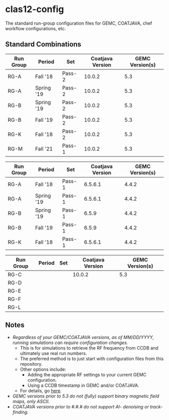 # clas12-config

The standard run-group configuration files for GEMC, COATJAVA, chef workflow configurations, etc.

## Standard Combinations

Run Group | Period     | Set     | Coatjava Version | GEMC Version(s)
--------- | ---------- | --------| ---------------- | ----------------
RG-A      | Fall '18   | Pass-2  | 10.0.2           | 5.3
RG-A      | Spring '19 | Pass-2  | 10.0.2           | 5.3
RG-B      | Spring '19 | Pass-2  | 10.0.2           | 5.3
RG-B      | Fall '19   | Pass-2  | 10.0.2           | 5.3
RG-K      | Fall '18   | Pass-2  | 10.0.2           | 5.3
RG-M      | Fall '21   | Pass-1  | 10.0.2           | 5.3

Run Group | Period     | Set     | Coatjava Version | GEMC Version(s)
--------- | ---------- | --------| ---------------- | ----------------
RG-A      | Fall '18   | Pass-1  | 6.5.6.1          | 4.4.2
RG-A      | Spring '19 | Pass-1  | 6.5.6.1          | 4.4.2
RG-B      | Spring '19 | Pass-1  | 6.5.9            | 4.4.2
RG-B      | Fall '19   | Pass-1  | 6.5.9            | 4.4.2
RG-K      | Fall '18   | Pass-1  | 6.5.6.1          | 4.4.2

Run Group | Period     | Set     | Coatjava Version | GEMC Version(s)
--------- | ---------- | --------| ---------------- | ----------------
RG-C      |  |         | 10.0.2           | 5.3
RG-D      |  | | |
RG-E      |  | | |
RG-F      |  | | |
RG-L      |  | | |

## Notes

* _Regardless of your GEMC/COATJAVA versions, as of MM/DD/YYYY, running simulations can require configuration changes._
  * This is for simulations to retrieve the RF frequency from CCDB and ultimately use real run numbers.
  * The preferred method is to just start with configuration files from this repository.
  * Other options include:
    * Adding the appropriate RF settings to your current GEMC configuration.
    * Using a CCDB timestamp in GEMC and/or COATJAVA.
  * For details, go [here](asdf).
* _GEMC versions prior to 5.3 do not (fully) support binary magnetic field maps, only ASCII._
* _COATJAVA versions prior to #.#.# do not support AI- denoising or track-finding._
